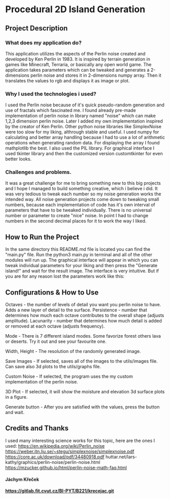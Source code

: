 # Procedural 2D Island Generation
## Project Description
### What does my application do?
This application utilizes the aspects of the Perlin noise created and developed by Ken Perlin in 1983.
It is inspired by terrain generation in games like Minecraft, Terraria, or basically any open world game. The application takes parameters which can be tweaked and generates a 2-dimensions perlin noise and stores it in 2-dimensions numpy array. Then it translates the values to rgb and displays it as image or plot.

### Why I used the technologies i used?
I used the Perlin noise because of it's quick pseudo-random generation and use of fractals which fascinated me. I found already pre-made implementation of perlin noise in library named "noise" which can make 1,2,3 dimension perlin noise. Later I added my own implementation inspired by the creator of Ken Perlin. Other python noise libraries like SimplexNoise were too slow for my liking, althrough stable and useful. I used numpy for calculating and better array handling because I had to use a lot of arithmetic operations when generating random data.
For displaying the array I found mathplotlib the best.
I also used the PIL library.
For graphical interface I used tkinter library and then the customized version customtkinter for even better looks.

### Challenges and problems.
It was a great challenge for me to bring something new to this big projects and I hope I managed to build something creative, which i believe i did.
It was very tedious to tweak each number so my noise generation works the intended way. All noise generation projects come down to tweaking small numbers, because each implementation of code has it's own interval of parameters that have to be tweaked individually. There is no universal number or parameter to create "nice" noise. In point I had to change numbers in the second decimal places for it to work the way I liked.
## How to Run the Project
In the same directory this README.md file is located you can find the "main.py" file. Run the python3 main.py in terminal and all of the other modules will run up. The graphical interface will appear in which you can tweak individual parameters for your liking and then press the "Generate island!" and wait for the result image. The interface is very intuitive. But if you are for any reason lost the parameters work like this:

## Configurations & How to Use
Octaves - the number of levels of detail you want you perlin noise to have. Adds a new layer of detail to the surface.
Persistence - number that determines how much each octave contributes to the overall shape (adjusts amplitude).
Lacunarity - number that determines how much detail is added or removed at each octave (adjusts frequency).

Mode - There is 7 different island modes. Some favorize forest others lava or deserts. Try it out and see your favourite one.

Width, Height - The resolution of the randomly generated image.  

Save Images - If selected, saves all of the images to the utils/images file. Can save also 3d plots to the utils/graphs file.

Custom Noise - If selected, the program uses the my custom implementation of the perlin noise.

3D Plot - If selected, it will show the moisture and elevation 3d surface plots in a figure.

Generate button - After you are satisfied with the values, press the button and wait.

## Credits and Thanks
I used many interesting science works for this topic,
here are the ones I used:
https://en.wikipedia.org/wiki/Perlin_noise
https://weber.itn.liu.se/~stegu/simplexnoise/simplexnoise.pdf
https://core.ac.uk/download/pdf/34480918.pdf
huttar.net/lars-kathy/graphics/perlin-noise/perlin-noise.html
https://mzucker.github.io/html/perlin-noise-math-faq.html
#### Jáchym Křeček
#### https://gitlab.fit.cvut.cz/BI-PYT/B221/krecejac.git